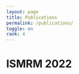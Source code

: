 ```yaml
---
layout: page
title: Publications
permalink: /publications/
toggle: on
rank: 4
---
```


# ISMRM 2022
